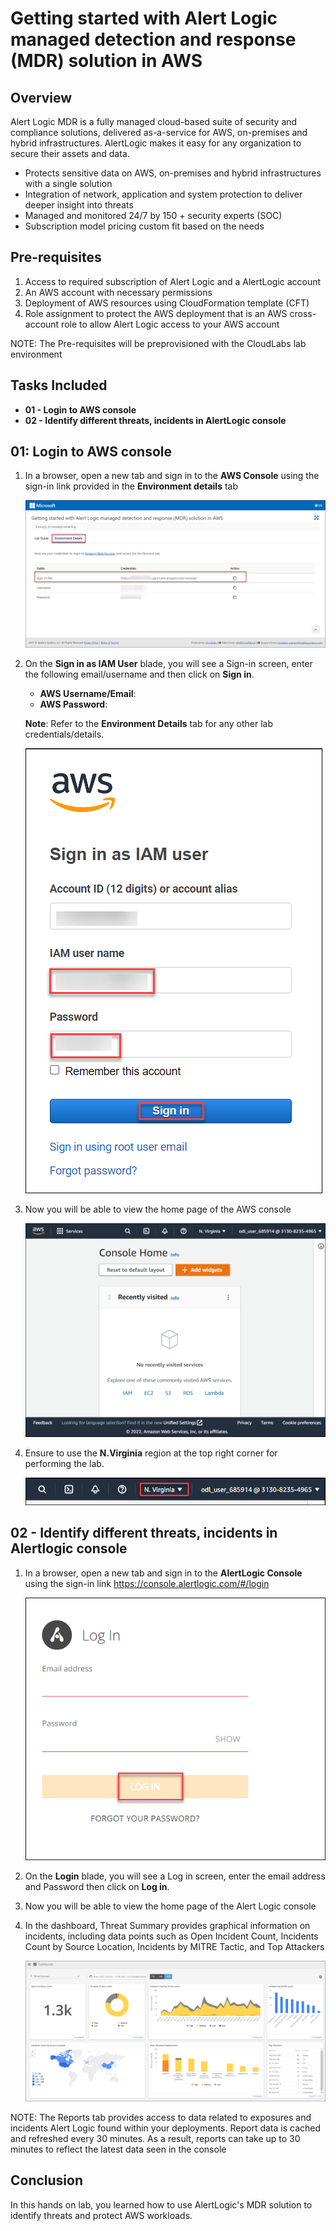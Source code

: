 # Getting started with Alert Logic managed detection and response (MDR) solution in AWS

## Overview

Alert Logic MDR is a fully managed cloud-based suite of security and compliance solutions, delivered as-a-service for AWS, on-premises and hybrid infrastructures. AlertLogic makes it easy for any organization to secure their assets and data.
- Protects sensitive data on AWS, on-premises and hybrid infrastructures with a single solution 
- Integration of network, application and system protection to deliver deeper insight into threats 
- Managed and monitored 24/7 by 150 + security experts (SOC)
- Subscription model pricing custom fit based on the needs

## Pre-requisites

1. Access to required subscription of Alert Logic and a AlertLogic account
2. An AWS account with necessary permissions
3. Deployment of AWS resources using CloudFormation template (CFT)
4. Role assignment to protect the AWS deployment that is an AWS cross-account role to allow Alert Logic access to your AWS account

NOTE: The Pre-requisites will be preprovisioned with the CloudLabs lab environment 

## Tasks Included
  
* **01 - Login to AWS console**
* **02 - Identify different threats, incidents in AlertLogic console**

## 01: Login to AWS console

1. In a browser, open a new tab and sign in to the **AWS Console** using the sign-in link provided in the **Environment details** tab 
   
   ![](images/alertlogicenvdetails.png)

2. On the **Sign in as IAM User** blade, you will see a Sign-in screen,  enter the following email/username and then click on **Sign in**.  

   * **AWS Username/Email**:  <inject key="AzureAdUserEmail"></inject> 
   * **AWS Password**:  <inject key="AzureAdUserPassword"></inject>

   **Note**: Refer to the **Environment Details** tab for any other lab credentials/details.
        
   ![](images/alertlogicawsconsolecreds.png)

3. Now you will be able to view the home page of the AWS console
   
    ![](images/consolehome.png)
    
4. Ensure to use the **N.Virginia** region at the top right corner for performing the lab.
   
    ![](images/region.png)
      
## 02 - Identify different threats, incidents in Alertlogic console

1. In a browser, open a new tab and sign in to the **AlertLogic Console** using the sign-in link https://console.alertlogic.com/#/login
   
   ![](images/alertlogicconsole.png)

2. On the **Login** blade, you will see a Log in screen,  enter the email address and Password then click on **Log in**.  

3. Now you will be able to view the home page of the Alert Logic console
   
4. In the dashboard, Threat Summary provides graphical information on incidents, including data points such as Open Incident Count, Incidents Count by Source Location, Incidents by MITRE Tactic, and Top Attackers
   
    ![](images/alertlogicdashboard.png)
    
 NOTE: The Reports tab provides access to data related to exposures and incidents Alert Logic found within your deployments. Report data is cached and refreshed every 30 minutes. As a result, reports can take up to 30 minutes to reflect the latest data seen in the console
      
## Conclusion 
In this hands on lab, you learned how to use AlertLogic's MDR solution to identify threats and protect AWS workloads. 
